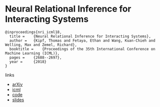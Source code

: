 # Neural Relational Inference for Interacting Systems

```
@inproceedings{nri_icml18,
  title = 	 {Neural Relational Inference for Interacting Systems},
  author = 	 {Kipf, Thomas and Fetaya, Ethan and Wang, Kuan-Chieh and Welling, Max and Zemel, Richard},
  booktitle = 	 {Proceedings of the 35th International Conference on Machine Learning (ICML)},
  pages = 	 {2688--2697},
  year = 	 {2018}
}
```

links
- [arXiv](https://arxiv.org/abs/1802.04687)
- [icml](http://proceedings.mlr.press/v80/kipf18a.html)
- [code](https://github.com/ethanfetaya/NRI)
- [slides](https://www.cl.cam.ac.uk/~pv273/slides/MILA-NRI.pdf)
